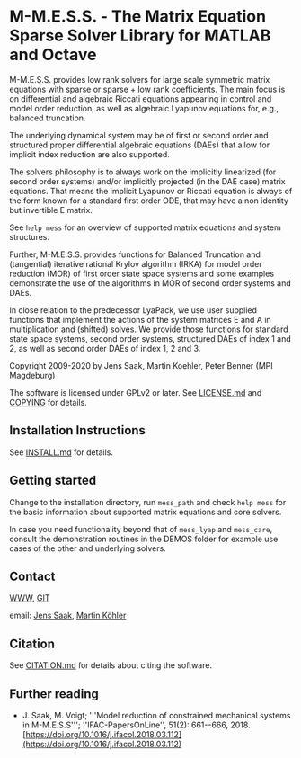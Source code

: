 M-M.E.S.S. - The Matrix Equation Sparse Solver Library for MATLAB and Octave
============================================================================

M-M.E.S.S. provides low rank solvers for large scale symmetric matrix
equations with sparse or sparse + low rank coefficients. The main
focus is on differential and algebraic Riccati equations appearing in
control and model order reduction, as well as algebraic Lyapunov
equations for, e.g., balanced truncation.

The underlying dynamical system may be of first or second order and
structured proper differential algebraic equations (DAEs) that allow
for implicit index reduction are also supported.

The solvers philosophy is to always work on the implicitly linearized
(for second order systems) and/or implicitly projected (in the DAE case)
matrix equations. That means the implicit Lyapunov or Riccati equation
is always of the form known for a standard first order ODE, that may
have a non identity but invertible E matrix.

See `help mess` for an overview of supported matrix equations and
system structures. 

Further, M-M.E.S.S. provides functions for Balanced Truncation and
(tangential) iterative rational Krylov algorithm (IRKA) for model order
reduction (MOR) of first order state space systems and some examples
demonstrate the use of the algorithms in MOR of second order systems and DAEs.

In close relation to the predecessor LyaPack, we use user supplied
functions that implement the actions of the system matrices E and A in
multiplication and (shifted) solves. We provide those functions for
standard state space systems, second order systems, structured DAEs of
index 1 and 2, as well as second order DAEs of index 1, 2 and 3.

Copyright 2009-2020 
 by Jens Saak, Martin Koehler, Peter Benner (MPI Magdeburg)

The software is licensed under GPLv2 or later. See [LICENSE.md](LICENSE.md)
and [COPYING](COPYING) for details.


## Installation Instructions

See [INSTALL.md](INSTALL.md) for details.

## Getting started

Change to the installation directory, run `mess_path` and check `help mess`
for the basic information about supported matrix equations and core solvers.

In case you need functionality beyond that of `mess_lyap` and `mess_care`,
consult the  demonstration routines in the DEMOS folder for example use
cases of the other and underlying solvers.

## Contact

[WWW](https://www.mpi-magdeburg.mpg.de/projects/mess), 
[GIT](https://gitlab.mpi-magdeburg.mpg.de/mess/mmess-releases)

email: [Jens Saak](mailto:saak@mpi-magdeburg.mpg.de), 
       [Martin Köhler](mailto:koehlerm@mpi-magdeburg.mpg.de)

## Citation

See [CITATION.md](CITATION.md) for details about citing the software.

## Further reading
- J. Saak, M. Voigt; '''Model reduction of constrained mechanical
  systems in M-M.E.S.S'''; ''IFAC-PapersOnLine'', 51(2):
  661--666, 2018. [https://doi.org/10.1016/j.ifacol.2018.03.112](https://doi.org/10.1016/j.ifacol.2018.03.112) 
